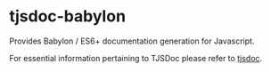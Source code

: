 # tjsdoc-babylon
Provides Babylon / ES6+ documentation generation for Javascript.

For essential information pertaining to TJSDoc please refer to [tjsdoc](https://github.com/typhonjs-node-tjsdoc/tjsdoc).
